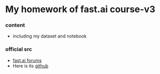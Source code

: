 # My homework of fast.ai course-v3

### content

* including my dataset and notebook 

### official src

* [fast.ai forums](https://forums.fast.ai/)
* Here is its [github](https://github.com/fastai/course-v3) 
